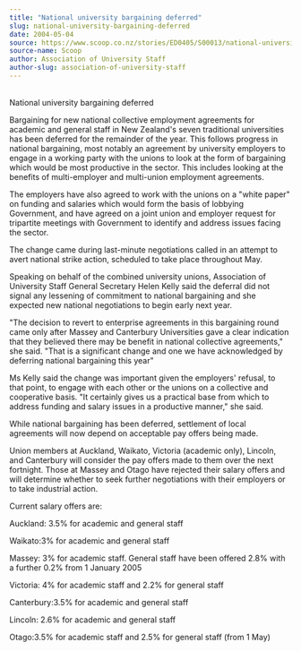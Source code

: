 ```yaml
---
title: "National university bargaining deferred"
slug: national-university-bargaining-deferred
date: 2004-05-04
source: https://www.scoop.co.nz/stories/ED0405/S00013/national-university-bargaining-deferred.htm
source-name: Scoop
author: Association of University Staff
author-slug: association-of-university-staff
---
```


<p><br>National university bargaining deferred</p>

<p>Bargaining for
new  national collective employment agreements for academic
and general staff in New Zealand's seven traditional
universities has been deferred for the remainder of the
year.  This follows progress in national bargaining, most
notably an agreement by university employers to engage in a
working party with the unions to look at the form of
bargaining which would be most productive in the sector.
This includes looking at the benefits of multi-employer and
multi-union employment agreements.</p>

<p>The employers have also
agreed to work with the unions on a "white paper" on funding
and salaries which would form the basis of lobbying
Government, and have agreed on a joint union and employer
request for tripartite meetings with Government to identify
and address issues facing the sector.</p>

<p>The change came
during last-minute negotiations called in an attempt to
avert national strike action, scheduled to take place
throughout May.</p>

<p>Speaking on behalf of the combined
university unions, Association of University Staff General
Secretary Helen Kelly said the deferral did not signal any
lessening of commitment to national bargaining and she
expected new national negotiations to begin early next
year.</p>

<p>"The decision to revert to enterprise agreements in
this bargaining round came only after Massey and Canterbury
Universities gave a clear indication that they believed
there may be benefit in national collective agreements," she
said. "That is a significant change and one we have
acknowledged by deferring national bargaining this
year"<p>
<p>Ms Kelly said the change was important given the
employers' refusal, to that point, to engage with each other
or the unions on a collective and cooperative basis. "It
certainly gives us a practical base from which to address
funding and salary issues in a productive manner," she
said.</p>

<p>While national bargaining has been deferred,
settlement of local agreements will now depend on acceptable
pay offers being made.</p>

<p>Union members at Auckland, Waikato,
Victoria (academic only), Lincoln, and Canterbury will
consider the pay offers made to them over the next
fortnight. Those at Massey and Otago have rejected their
salary offers and will determine whether to seek further
negotiations with their employers or to take industrial
action.</p>

<p>Current salary offers are:</p>

<p>Auckland: 3.5% for
academic and general staff</p>

<p>Waikato:3% for academic and
general staff</p>

<p>Massey: 3% for academic staff. General staff
have been offered 2.8% with a further 0.2% from 1 January
2005</p>

<p>Victoria: 4% for academic staff and 2.2% for general
staff</p>

<p>Canterbury:3.5% for academic and general
staff</p>

<p>Lincoln: 2.6% for academic and general
staff</p>

<p>Otago:3.5% for academic staff and 2.5% for general
staff (from 1 May)
<br><p>